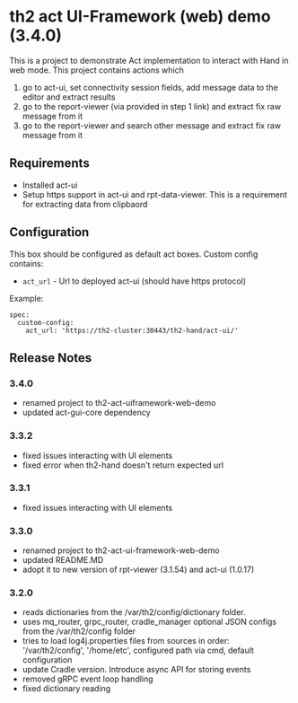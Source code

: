 # th2 act UI-Framework (web) demo (3.4.0)

This is a project to demonstrate Act implementation to interact with Hand in web mode.
This project contains actions which
1) go to act-ui, set connectivity session fields, add message data to the editor and extract results
2) go to the report-viewer (via provided in step 1 link) and extract fix raw message from it
3) go to the report-viewer and search other message and extract fix raw message from it

## Requirements
+ Installed act-ui 
+ Setup https support in act-ui and rpt-data-viewer. This is a requirement for extracting data from clipbaord

## Configuration
This box should be configured as default act boxes.
Custom config contains:
* `act_url` - Url to deployed act-ui (should have https protocol)

Example:
```
spec:
  custom-config:
    act_url: 'https://th2-cluster:30443/th2-hand/act-ui/'
```

## Release Notes

### 3.4.0
+ renamed project to th2-act-uiframework-web-demo
+ updated act-gui-core dependency

### 3.3.2
+ fixed issues interacting with UI elements
+ fixed error when th2-hand doesn't return expected url 

### 3.3.1
+ fixed issues interacting with UI elements

### 3.3.0
+ renamed project to th2-act-ui-framework-web-demo
+ updated README.MD
+ adopt it to new version of rpt-viewer (3.1.54) and act-ui (1.0.17)

### 3.2.0

+ reads dictionaries from the /var/th2/config/dictionary folder.
+ uses mq_router, grpc_router, cradle_manager optional JSON configs from the /var/th2/config folder
+ tries to load log4j.properties files from sources in order: '/var/th2/config', '/home/etc', configured path via cmd, default configuration
+ update Cradle version. Introduce async API for storing events
+ removed gRPC event loop handling
+ fixed dictionary reading